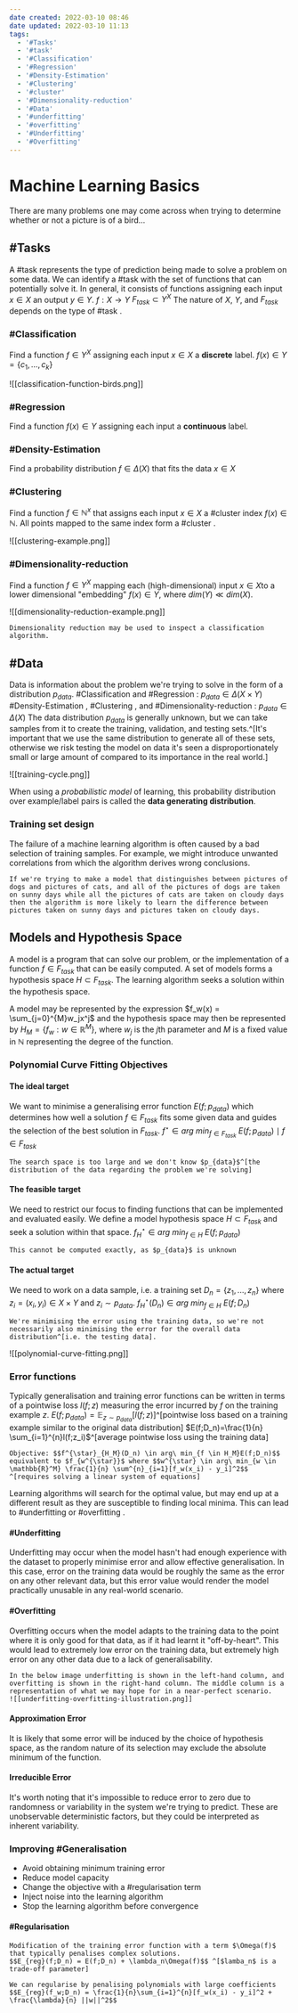 ```yaml
---
date created: 2022-03-10 08:46
date updated: 2022-03-10 11:13
tags:
  - '#Tasks'
  - '#task'
  - '#Classification'
  - '#Regression'
  - '#Density-Estimation'
  - '#Clustering'
  - '#cluster'
  - '#Dimensionality-reduction'
  - '#Data'
  - '#underfitting'
  - '#overfitting'
  - '#Underfitting'
  - '#Overfitting'
---
```


# Machine Learning Basics

There are many problems one may come across when trying to determine whether or not a picture is of a bird...

## #Tasks

A #task represents the type of prediction being made to solve a problem on some data. We can identify a #task with the set of functions that can potentially solve it. In general, it consists of functions assigning each input $x \in X$ an output $y \in Y$. $f:X \rightarrow Y$ $F_{task} \subset Y^X$
The nature of $X$, $Y$, and $F_{task}$ depends on the type of #task .

### #Classification

Find a function $f \in Y^X$ assigning each input $x \in X$ a **discrete** label. $f(x) \in Y = \{c_1, ..., c_k\}$

![[classification-function-birds.png]]

### #Regression

Find a function $f(x) \in Y$ assigning each input a **continuous** label.

### #Density-Estimation

Find a probability distribution $f \in \Delta(X)$ that fits the data $x \in X$

### #Clustering

Find a function $f \in \mathbb{N}^x$ that assigns each input $x \in X$ a #cluster index $f(x) \in \mathbb{N}$. All points mapped to the same index form a #cluster .

![[clustering-example.png]]

### #Dimensionality-reduction

Find a function $f \in Y^X$ mapping each (high-dimensional) input $x \in X$to a lower dimensional "embedding" $f(x) \in Y$, where $dim(Y) \ll dim(X)$.

![[dimensionality-reduction-example.png]]

```ad-note
Dimensionality reduction may be used to inspect a classification algorithm.
```

## #Data

Data is information about the problem we're trying to solve in the form of a distribution $p_{data}$.
#Classification and #Regression : $p_{data} \in \Delta (X \times Y)$
#Density-Estimation , #Clustering , and #Dimensionality-reduction : $p_{data} \in \Delta(X)$
The data distribution $p_{data}$ is generally unknown, but we can take samples from it to create the training, validation, and testing sets.^[It's important that we use the same distribution to generate all of these sets, otherwise we risk testing the model on data it's seen a disproportionately small or large amount of compared to its importance in the real world.]

![[training-cycle.png]]

When using a _probabilistic model_ of learning, this probability distribution over example/label pairs is called the **data generating distribution**.

### Training set design

The failure of a machine learning algorithm is often caused by a bad selection of training samples. For example, we might introduce unwanted correlations from which the algorithm derives wrong conclusions.

```ad-example
If we're trying to make a model that distinguishes between pictures of dogs and pictures of cats, and all of the pictures of dogs are taken on sunny days while all the pictures of cats are taken on cloudy days then the algorithm is more likely to learn the difference between pictures taken on sunny days and pictures taken on cloudy days.
```

## Models and Hypothesis Space

A model is a program that can solve our problem, or the implementation of a function $f \in F_{task}$ that can be easily computed. A set of models forms a hypothesis space $H \subset F_{task}$. The learning algorithm seeks a solution within the hypothesis space.

A model may be represented by the expression $f_w(x) = \sum_{j=0}^{M}w_jx^j$ and the hypothesis space may then be represented by $H_M = \{f_w : w \in \mathbb{R}^M\}$, where $w_j$ is the $j$th parameter and $M$ is a fixed value in $\mathbb{N}$ representing the degree of the function.

### Polynomial Curve Fitting Objectives

#### The ideal target

We want to minimise a generalising error function $E(f;p_{data})$ which determines how well a solution $f \in F_{task}$ fits some given data and guides the selection of the best solution in $F_{task}$.
$f^{\star} \in arg\ min_{f \in F_{task}}\ E(f;p_{data}) \mid f \in F_{task}$

```ad-problem
The search space is too large and we don't know $p_{data}$^[the distribution of the data regarding the problem we're solving]
```

#### The feasible target

We need to restrict our focus to finding functions that can be implemented and evaluated easily. We define a model hypothesis space $H \subset F_{task}$ and seek a solution within that space. $f^{\star}_{H} \in arg\ min_{f \in H}\ E(f;p_{data})$

```ad-problem
This cannot be computed exactly, as $p_{data}$ is unknown
```

#### The actual target

We need to work on a data sample, i.e. a training set $D_n = \{z_1, ..., z_n\}$ where $z_i = (x_i, y_i) \in X \times Y$ and $z_i \sim p_{data}$.
$f^{\star}_H(D_n) \in arg\ min_{f \in H}\ E(f;D_n)$

```ad-note
We're minimising the error using the training data, so we're not necessarily also minimising the error for the overall data distribution^[i.e. the testing data].
```

![[polynomial-curve-fitting.png]]

### Error functions

Typically generalisation and training error functions can be written in terms of a pointwise loss $l(f; z)$ measuring the error incurred by $f$ on the training example $z$. $E(f;p_{data}) = \mathbb{E}_{z \sim p_{data}}[l(f;z)]$^[pointwise loss based on a training example similar to the original data distribution] $E(f;D_n)=\frac{1}{n} \sum_{i=1}^{n}l(f;z_i)$^[average pointwise loss using the training data]

```ad-example
Objective: $$f^{\star}_{H_M}(D_n) \in arg\ min_{f \in H_M}E(f;D_n)$$
equivalent to $f_{w^{\star}}$ where $$w^{\star} \in arg\ min_{w \in \mathbb{R}^M} \frac{1}{n} \sum^{n}_{i=1}[f_w(x_i) - y_i]^2$$ ^[requires solving a linear system of equations]
```

Learning algorithms will search for the optimal value, but may end up at a different result as they are susceptible to finding local minima. This can lead to #underfitting or #overfitting .

#### #Underfitting

Underfitting may occur when the model hasn't had enough experience with the dataset to properly minimise error and allow effective generalisation. In this case, error on the training data would be roughly the same as the error on any other relevant data, but this error value would render the model practically unusable in any real-world scenario.

#### #Overfitting

Overfitting occurs when the model adapts to the training data to the point where it is only good for that data, as if it had learnt it "off-by-heart". This would lead to extremely low error on the training data, but extremely high error on any other data due to a lack of generalisability.

```ad-example
In the below image underfitting is shown in the left-hand column, and overfitting is shown in the right-hand column. The middle column is a representation of what we may hope for in a near-perfect scenario.
![[underfitting-overfitting-illustration.png]]
```

#### Approximation Error

It is likely that some error will be induced by the choice of hypothesis space, as the random nature of its selection may exclude the absolute minimum of the function.

#### Irreducible Error

It's worth noting that it's impossible to reduce error to zero due to randomness or variability in the system we're trying to predict. These are unobservable deterministic factors, but they could be interpreted as inherent variability.

### Improving #Generalisation

- Avoid obtaining minimum training error
- Reduce model capacity
- Change the objective with a #regularisation term
- Inject noise into the learning algorithm
- Stop the learning algorithm before convergence

#### #Regularisation

```ad-definition
Modification of the training error function with a term $\Omega(f)$ that typically penalises complex solutions.
$$E_{reg}(f;D_n) = E(f;D_n) + \lambda_n\Omega(f)$$ ^[$lamba_n$ is a trade-off parameter]
```

```ad-example
We can regularise by penalising polynomials with large coefficients
$$E_{reg}(f_w;D_n) = \frac{1}{n}\sum_{i=1}^{n}[f_w(x_i) - y_i]^2 + \frac{\lambda}{n} ||w||^2$$
```